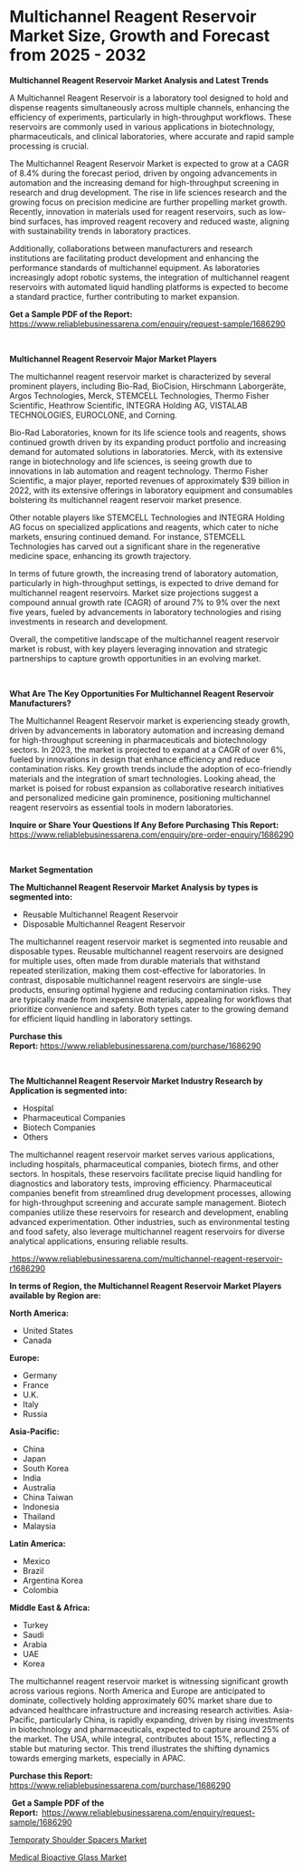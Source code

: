 <p><h1>Multichannel Reagent Reservoir Market Size, Growth and Forecast from 2025 - 2032</h1></p><p><strong>Multichannel Reagent Reservoir Market Analysis and Latest Trends</strong></p>
<p><p>A Multichannel Reagent Reservoir is a laboratory tool designed to hold and dispense reagents simultaneously across multiple channels, enhancing the efficiency of experiments, particularly in high-throughput workflows. These reservoirs are commonly used in various applications in biotechnology, pharmaceuticals, and clinical laboratories, where accurate and rapid sample processing is crucial.</p><p>The Multichannel Reagent Reservoir Market is expected to grow at a CAGR of 8.4% during the forecast period, driven by ongoing advancements in automation and the increasing demand for high-throughput screening in research and drug development. The rise in life sciences research and the growing focus on precision medicine are further propelling market growth. Recently, innovation in materials used for reagent reservoirs, such as low-bind surfaces, has improved reagent recovery and reduced waste, aligning with sustainability trends in laboratory practices.</p><p>Additionally, collaborations between manufacturers and research institutions are facilitating product development and enhancing the performance standards of multichannel equipment. As laboratories increasingly adopt robotic systems, the integration of multichannel reagent reservoirs with automated liquid handling platforms is expected to become a standard practice, further contributing to market expansion.</p></p>
<p><strong>Get a Sample PDF of the Report:&nbsp;</strong> <a href="https://www.reliablebusinessarena.com/enquiry/request-sample/1686290?utm_campaign=2206&utm_medium=2&utm_source=Github&utm_content=ia&utm_term=24032025&utm_id=multichannel-reagent-reservoir">https://www.reliablebusinessarena.com/enquiry/request-sample/1686290</a></p>
<p>&nbsp;</p>
<p><strong>Multichannel Reagent Reservoir Major Market Players</strong></p>
<p><p>The multichannel reagent reservoir market is characterized by several prominent players, including Bio-Rad, BioCision, Hirschmann Laborgeräte, Argos Technologies, Merck, STEMCELL Technologies, Thermo Fisher Scientific, Heathrow Scientific, INTEGRA Holding AG, VISTALAB TECHNOLOGIES, EUROCLONE, and Corning. </p><p>Bio-Rad Laboratories, known for its life science tools and reagents, shows continued growth driven by its expanding product portfolio and increasing demand for automated solutions in laboratories. Merck, with its extensive range in biotechnology and life sciences, is seeing growth due to innovations in lab automation and reagent technology. Thermo Fisher Scientific, a major player, reported revenues of approximately $39 billion in 2022, with its extensive offerings in laboratory equipment and consumables bolstering its multichannel reagent reservoir market presence.</p><p>Other notable players like STEMCELL Technologies and INTEGRA Holding AG focus on specialized applications and reagents, which cater to niche markets, ensuring continued demand. For instance, STEMCELL Technologies has carved out a significant share in the regenerative medicine space, enhancing its growth trajectory.</p><p>In terms of future growth, the increasing trend of laboratory automation, particularly in high-throughput settings, is expected to drive demand for multichannel reagent reservoirs. Market size projections suggest a compound annual growth rate (CAGR) of around 7% to 9% over the next five years, fueled by advancements in laboratory technologies and rising investments in research and development.</p><p>Overall, the competitive landscape of the multichannel reagent reservoir market is robust, with key players leveraging innovation and strategic partnerships to capture growth opportunities in an evolving market.</p></p>
<p>&nbsp;</p>
<p><strong>What Are The Key Opportunities For Multichannel Reagent Reservoir Manufacturers?</strong></p>
<p><p>The Multichannel Reagent Reservoir market is experiencing steady growth, driven by advancements in laboratory automation and increasing demand for high-throughput screening in pharmaceuticals and biotechnology sectors. In 2023, the market is projected to expand at a CAGR of over 6%, fueled by innovations in design that enhance efficiency and reduce contamination risks. Key growth trends include the adoption of eco-friendly materials and the integration of smart technologies. Looking ahead, the market is poised for robust expansion as collaborative research initiatives and personalized medicine gain prominence, positioning multichannel reagent reservoirs as essential tools in modern laboratories.</p></p>
<p><strong>Inquire or Share Your Questions If Any Before Purchasing This Report:</strong> <a href="https://www.reliablebusinessarena.com/enquiry/pre-order-enquiry/1686290?utm_campaign=2206&utm_medium=2&utm_source=Github&utm_content=ia&utm_term=24032025&utm_id=multichannel-reagent-reservoir">https://www.reliablebusinessarena.com/enquiry/pre-order-enquiry/1686290</a></p>
<p>&nbsp;</p>
<p><strong>Market Segmentation</strong></p>
<p><strong>The Multichannel Reagent Reservoir Market Analysis by types is segmented into:</strong></p>
<p><ul><li>Reusable Multichannel Reagent Reservoir</li><li>Disposable Multichannel Reagent Reservoir</li></ul></p>
<p><p>The multichannel reagent reservoir market is segmented into reusable and disposable types. Reusable multichannel reagent reservoirs are designed for multiple uses, often made from durable materials that withstand repeated sterilization, making them cost-effective for laboratories. In contrast, disposable multichannel reagent reservoirs are single-use products, ensuring optimal hygiene and reducing contamination risks. They are typically made from inexpensive materials, appealing for workflows that prioritize convenience and safety. Both types cater to the growing demand for efficient liquid handling in laboratory settings.</p></p>
<p><strong>Purchase this Report:&nbsp;</strong><a href="https://www.reliablebusinessarena.com/purchase/1686290?utm_campaign=2206&utm_medium=2&utm_source=Github&utm_content=ia&utm_term=24032025&utm_id=multichannel-reagent-reservoir">https://www.reliablebusinessarena.com/purchase/1686290</a></p>
<p>&nbsp;</p>
<p><strong>The Multichannel Reagent Reservoir Market Industry Research by Application is segmented into:</strong></p>
<p><ul><li>Hospital</li><li>Pharmaceutical Companies</li><li>Biotech Companies</li><li>Others</li></ul></p>
<p><p>The multichannel reagent reservoir market serves various applications, including hospitals, pharmaceutical companies, biotech firms, and other sectors. In hospitals, these reservoirs facilitate precise liquid handling for diagnostics and laboratory tests, improving efficiency. Pharmaceutical companies benefit from streamlined drug development processes, allowing for high-throughput screening and accurate sample management. Biotech companies utilize these reservoirs for research and development, enabling advanced experimentation. Other industries, such as environmental testing and food safety, also leverage multichannel reagent reservoirs for diverse analytical applications, ensuring reliable results.</p></p>
<p><a href="https://www.reliablebusinessarena.com/multichannel-reagent-reservoir-r1686290?utm_campaign=2206&utm_medium=2&utm_source=Github&utm_content=ia&utm_term=24032025&utm_id=multichannel-reagent-reservoir">&nbsp;https://www.reliablebusinessarena.com/multichannel-reagent-reservoir-r1686290</a></p>
<p><strong>In terms of Region, the Multichannel Reagent Reservoir Market Players available by Region are:</strong></p>
<p>
    <p> <strong> North America: </strong>
        <ul>
            <li>United States</li>
            <li>Canada</li>
        </ul>
        </p> 
    <p> <strong> Europe: </strong>
        <ul>
            <li>Germany</li>
            <li>France</li>
            <li>U.K.</li>
            <li>Italy</li>
            <li>Russia</li>
        </ul>
        </p> 
    <p> <strong> Asia-Pacific: </strong>
        <ul>
            <li>China</li>
            <li>Japan</li>
            <li>South Korea</li>
            <li>India</li>
            <li>Australia</li>
            <li>China Taiwan</li>
            <li>Indonesia</li>
            <li>Thailand</li>
            <li>Malaysia</li>
        </ul>
        </p> 
    <p> <strong> Latin America: </strong>
        <ul>
            <li>Mexico</li>
            <li>Brazil</li>
            <li>Argentina Korea</li>
            <li>Colombia</li>
        </ul>
        </p> 
    <p> <strong> Middle East & Africa: </strong>
        <ul>
            <li>Turkey</li>
            <li>Saudi</li>
            <li>Arabia</li>
            <li>UAE</li>
            <li>Korea</li>
        </ul>
    </p>
    </p>
<p><p>The multichannel reagent reservoir market is witnessing significant growth across various regions. North America and Europe are anticipated to dominate, collectively holding approximately 60% market share due to advanced healthcare infrastructure and increasing research activities. Asia-Pacific, particularly China, is rapidly expanding, driven by rising investments in biotechnology and pharmaceuticals, expected to capture around 25% of the market. The USA, while integral, contributes about 15%, reflecting a stable but maturing sector. This trend illustrates the shifting dynamics towards emerging markets, especially in APAC.</p></p>
<p><strong>Purchase this Report: </strong><a href="https://www.reliablebusinessarena.com/purchase/1686290?utm_campaign=2206&utm_medium=2&utm_source=Github&utm_content=ia&utm_term=24032025&utm_id=multichannel-reagent-reservoir">https://www.reliablebusinessarena.com/purchase/1686290</a></p>
<p>&nbsp;<strong>Get a Sample PDF of the Report:&nbsp;&nbsp;</strong><a href="https://www.reliablebusinessarena.com/enquiry/request-sample/1686290?utm_campaign=2206&utm_medium=2&utm_source=Github&utm_content=ia&utm_term=24032025&utm_id=multichannel-reagent-reservoir">https://www.reliablebusinessarena.com/enquiry/request-sample/1686290</a></p>
<p><strong></strong></p>
<p><p><a href="https://github.com/rembaentin6f/Market-Research-Report-List-1/blob/main/temporaty-shoulder-spacers-market.md?utm_campaign=2206&utm_medium=2&utm_source=Github&utm_content=ia&utm_term=24032025&utm_id=multichannel-reagent-reservoir">Temporaty Shoulder Spacers Market</a></p><p><a href="https://github.com/timayuethem/Market-Research-Report-List-1/blob/main/medical-bioactive-glass-market.md?utm_campaign=2206&utm_medium=2&utm_source=Github&utm_content=ia&utm_term=24032025&utm_id=multichannel-reagent-reservoir">Medical Bioactive Glass Market</a></p></p>